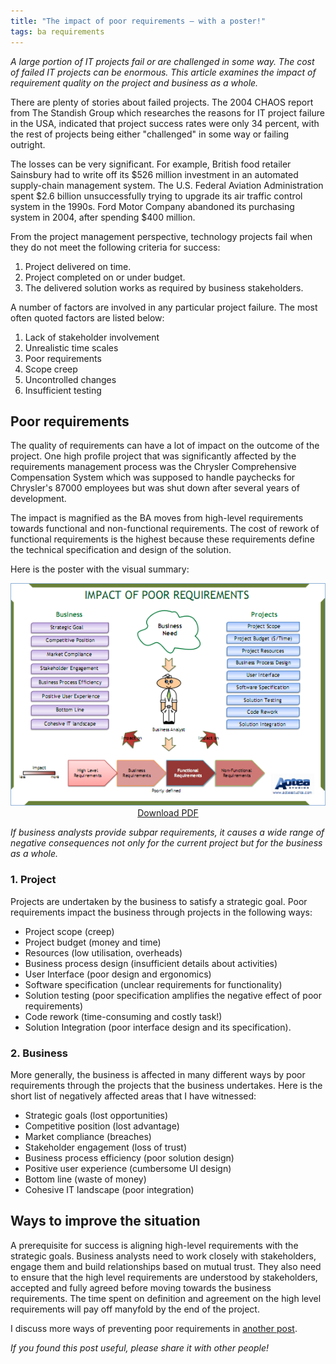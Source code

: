 ```yaml
---
title: "The impact of poor requirements – with a poster!"
tags: ba requirements
---
```


_A large portion of IT projects fail or are challenged in some way. The cost of failed IT projects can be enormous. This article examines the impact of requirement quality on the project and business as a whole._

There are plenty of stories about failed projects. The 2004 CHAOS report from The Standish Group which researches the reasons for  IT project failure in the USA, indicated that project success  rates were only 34 percent, with the rest of projects being either "challenged" in some way or failing outright.

The losses can be very significant. For example, British food retailer Sainsbury had to write off its $526 million investment in an automated supply-chain management system. The U.S. Federal Aviation Administration spent $2.6 billion unsuccessfully trying to  upgrade its air traffic control system in the 1990s. Ford Motor Company abandoned its purchasing system in 2004, after spending $400 million.

From the project management perspective, technology projects fail when they do not meet the following criteria for success:

1.  Project delivered on time.
2.  Project completed on or under budget.
3.  The delivered solution works as required by business stakeholders.

A number of factors are involved in any particular project failure. The most often quoted factors are listed below:

1.  Lack of stakeholder involvement
2.  Unrealistic time scales
3.  Poor requirements
4.  Scope creep
5.  Uncontrolled changes
6.  Insufficient testing

## Poor requirements

The quality of requirements can have a lot of impact on the outcome of the project. One high profile project that was significantly affected by the requirements management process was the Chrysler Comprehensive Compensation System which was supposed to handle paychecks for Chrysler's 87000 employees but was shut down after several years of development.

The impact is magnified as the BA moves from high-level requirements towards functional and non-functional requirements. The cost of rework of functional requirements is the highest because these requirements define the technical specification and design of the solution.

Here is the poster with the visual summary:

<div style = "text-align: center">
    <a href = "/files/poor-reqs-impact-poster.pdf"><img src = "/img/poor-reqs-impact-poster.png" /></a><br/>
    <a href = "/files/poor-reqs-impact-poster.pdf">Download PDF</a>
</div>

<span class = "small"><em>If business analysts provide subpar requirements, it causes a wide range of negative consequences not only for the current project but for the business as a whole.</em></span>


### 1. Project

Projects are undertaken by the business to satisfy a strategic goal. Poor requirements impact the business through projects in the following ways:

*   Project scope (creep)
*   Project budget (money and time)
*   Resources (low utilisation, overheads)
*   Business process design (insufficient details about activities)
*   User Interface (poor design and ergonomics)
*   Software specification (unclear requirements for functionality)
*   Solution testing (poor specification amplifies the negative effect of poor requirements)
*   Code rework (time-consuming and costly task!)
*   Solution Integration (poor interface design and its specification).

### 2. Business

More generally, the business is affected in many different ways by poor requirements through the projects that the business undertakes. Here is the short list of negatively affected areas that I have witnessed:

*   Strategic goals (lost opportunities)
*   Competitive position (lost advantage)
*   Market compliance (breaches)
*   Stakeholder engagement (loss of trust)
*   Business process efficiency (poor solution design)
*   Positive user experience (cumbersome UI design)
*   Bottom line (waste of money)
*   Cohesive IT landscape (poor integration)

## Ways to improve the situation

A prerequisite for success is aligning high-level requirements with the strategic goals. Business analysts need to work closely with stakeholders, engage them and build relationships based on mutual trust. They also need to ensure that the high level requirements are understood by stakeholders, accepted and fully agreed before moving towards the business requirements. The time spent on definition and agreement on the high level requirements will pay off manyfold by the end of the project.

I discuss more ways of preventing poor requirements in [another post](/2012/11/prevent-poor-requirements-a-major-risk-to-project-success/ "Prevent poor requirements – a major risk to project success").

_If you found this post useful, please share it with other people!_
